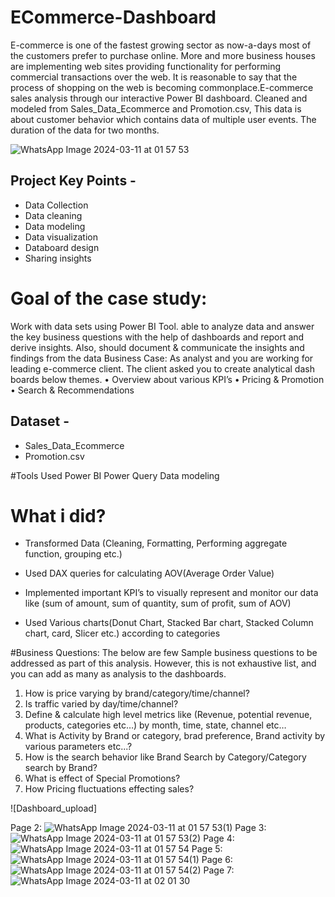 # ECommerce-Dashboard
E-commerce is one of the fastest growing sector as now-a-days most of the customers prefer to purchase online. More and more business houses are implementing web sites providing functionality for performing commercial transactions over the web. It is reasonable to say that the process of shopping on the web is becoming commonplace.E-commerce sales analysis through our interactive Power BI dashboard. Cleaned and modeled from Sales_Data_Ecommerce and Promotion.csv, This data is about customer behavior which contains data of
multiple user events. The duration of the data for two months.


![WhatsApp Image 2024-03-11 at 01 57 53](https://github.com/Whimsical24/Railways-Performance-Analytics/assets/108448418/d644588f-a91c-4dd2-9924-57a811b5ac15)

## Project Key Points -

- Data Collection
- Data cleaning
- Data modeling
- Data visualization
- Databoard design
- Sharing insights


# Goal of the case study:
Work with data sets using Power BI Tool. able to analyze data and answer the key business questions with the help of dashboards and report
and derive insights. Also, should document & communicate the insights and findings from the data
Business Case:
As analyst and you are working for leading e-commerce client. The client asked you to create analytical dash boards below themes.
• Overview about various KPI’s
• Pricing & Promotion
• Search & Recommendations


## Dataset -

- Sales_Data_Ecommerce
- Promotion.csv

#Tools Used
Power BI
Power Query
Data modeling

# What i did?

- Transformed Data (Cleaning, Formatting, Performing aggregate function, grouping etc.)

- Used DAX queries for calculating AOV(Average Order Value)

- Implemented important KPI’s to visually represent and monitor our data like (sum of amount, sum of quantity, sum of profit, sum of AOV)

- Used Various charts(Donut Chart, Stacked Bar chart, Stacked Column chart, card, Slicer etc.) according to categories 

#Business Questions:
The below are few Sample business questions to be addressed as part of this analysis. However, this is not exhaustive list, and you can add as many as analysis
to the dashboards.
1. How is price varying by brand/category/time/channel?
2. Is traffic varied by day/time/channel?
3. Define & calculate high level metrics like (Revenue, potential revenue, products, categories etc…) by month, time, state, channel etc…
4. What is Activity by Brand or category, brad preference, Brand activity by various parameters etc...?
5. How is the search behavior like Brand Search by Category/Category search by Brand?
6. What is effect of Special Promotions?
7. How Pricing fluctuations effecting sales?

![Dashboard_upload]

Page 2: ![WhatsApp Image 2024-03-11 at 01 57 53(1)](https://github.com/Whimsical24/Railways-Performance-Analytics/assets/108448418/8bf8c62c-78f7-4338-bcaa-830f61c7ec91)
Page 3: ![WhatsApp Image 2024-03-11 at 01 57 53(2)](https://github.com/Whimsical24/Railways-Performance-Analytics/assets/108448418/8fb56dfd-1352-49a8-afc9-5981686d78ec)
Page 4: ![WhatsApp Image 2024-03-11 at 01 57 54](https://github.com/Whimsical24/Railways-Performance-Analytics/assets/108448418/a15ee6db-7059-4ce9-bd49-9218e7bc042c)
Page 5: ![WhatsApp Image 2024-03-11 at 01 57 54(1)](https://github.com/Whimsical24/Railways-Performance-Analytics/assets/108448418/3be91f0e-4dad-49f9-97a2-9f7d0cfdfee4)
Page 6: ![WhatsApp Image 2024-03-11 at 01 57 54(2)](https://github.com/Whimsical24/Railways-Performance-Analytics/assets/108448418/42ce3d3f-06c6-4c19-98f8-f00c56eff680)
Page 7: ![WhatsApp Image 2024-03-11 at 02 01 30](https://github.com/Whimsical24/Railways-Performance-Analytics/assets/108448418/5edd1b4f-7bb0-4ba3-875d-ffc47d6aac37)
